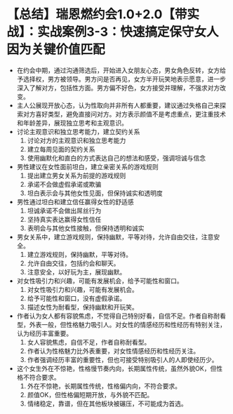 # 【总结】瑞恩燃约会1.0+2.0【带实战】：实战案例3-3：快速搞定保守女人因为关键价值匹配

-   在约会中期，通过沟通筛选后，开始进入女朋友心态，男女角色反转，女方给予选择权，男方被领导。男方问是否再见，女方半开玩笑地表示愿意，进一步深入了解对方，包括性方面。男方偏不好色，女方接受并理解，不强求对方改变。
-   主人公展现开放心态，认为性取向并非所有人都重要，建议通过失格自己来探索对方喜好类型，避免直接问对方。对方表示颜值不是考虑重点，更注重技术和年龄差异，展现独立思考和主观意识。
-   讨论主观意识和独立思考能力，建立契约关系
    1.  讨论对方的主观意识和独立思考能力
    2.  建立每周见面的契约关系
    3.  使用幽默化和直白的方式表达自己的想法和感受，强调坦诚与信念
-   男性建议在女性面前坦白，建立亲密关系的游戏规则
    1.  提出建立男女关系为前提的游戏规则
    2.  承诺不会做虚假承诺或欺骗
    3.  坦白表示会与其他女性见面，但保持诚实和透明度
-   男性通过坦白和建立信任赢得女性的舒适感
    1.  坦诚承诺不会做出屌丝行为
    2.  坚持真实表达赢得女性信任
    3.  表明会与其他女性接触，但保持透明和诚实
-   男女关系中，建立游戏规则，保持幽默，平等对待，允许自由交往，注意安全。
    1.  建立游戏规则，保持幽默，平等对待。
    2.  允许自由交往，包括约会和聊天。
    3.  注意安全，以好玩为主，展现幽默。
-   对女性吸引力和兴趣，可能有发展机会，给予可能性和窗口。
    1.  对女性吸引力和兴趣，可能有发展机会。
    2.  给予可能性和窗口，没有虚假承诺。
    3.  描述女性为耐看型，保持幽默和开玩笑。
-   作者认为女人都有容貌焦虑，不觉得自己特别好看，自信不足。作者自称耐看型，外表一般，但性格魅力吸引人。对女性的情感经历和性经历有特别关注，认为经历丰富重要。
    1.  女人容貌焦虑，自信不足，作者自称耐看型。
    2.  作者认为性格魅力比外表重要，对女性情感经历和性经历关注。
    3.  作者强调经历丰富的重要性，但也可接受特别吸引人的人即使经历少。
-   这个女生外在不惊艳，性格慢节奏内向，长期属性传统，虽然外貌OK，但性格不符合要求。
    1.  外在不惊艳，长期属性传统，性格偏内向，不符合要求。
    2.  颜值OK，但性格偏短期开放，与外貌不匹配。
    3.  情绪稳定，靠谱，但在其他板块被碾压，不可能成为首选。